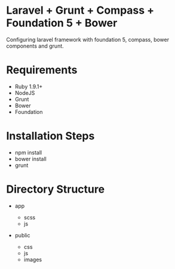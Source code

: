Laravel + Grunt + Compass + Foundation 5 + Bower
==========================================================
Configuring laravel framework with foundation 5, compass, bower components and grunt.

Requirements
==========================================================
- Ruby 1.9.1+
- NodeJS
- Grunt
- Bower
- Foundation

Installation Steps
==========================================================
- npm install
- bower install
- grunt


Directory Structure
==========================================================

- app 
  - scss
  - js

- public
  - css
  - js 
  - images
